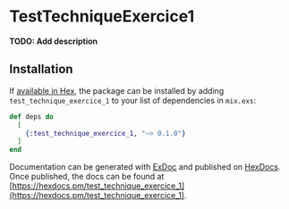 # TestTechniqueExercice1

**TODO: Add description**

## Installation

If [available in Hex](https://hex.pm/docs/publish), the package can be installed
by adding `test_technique_exercice_1` to your list of dependencies in `mix.exs`:

```elixir
def deps do
  [
    {:test_technique_exercice_1, "~> 0.1.0"}
  ]
end
```

Documentation can be generated with [ExDoc](https://github.com/elixir-lang/ex_doc)
and published on [HexDocs](https://hexdocs.pm). Once published, the docs can
be found at [https://hexdocs.pm/test_technique_exercice_1](https://hexdocs.pm/test_technique_exercice_1).

